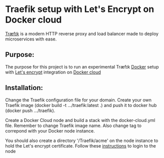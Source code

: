 Traefik setup with Let's Encrypt on Docker cloud
================================================

[Træfɪk](https://docs.traefik.io/) is a modern HTTP reverse proxy and load balancer made to deploy microservices with ease.

Purpose:
--------
The purpose for this project is to run an experimental Træfɪk [Docker](https://www.docker.com/) setup with [Let's encrypt](https://letsencrypt.org/) integration on [Docker cloud](https://www.docker.com/products/docker-cloud) 

Installation:
-------------
Change the Traefik configuration file for your domain.
Create your own Traefik image (docker build -t .../traefik:latest .) and push it to docker hub (docker push .../traefik).

Create a Docker Cloud node and build a stack with the docker-cloud.yml file. 
Remember to change Traefik image name. Also change tag to correpond with your Docker node instance. 

You should also create a directory '/Traefik/acme' on the node instance to hold the Let's encrypt certificate. 
Follow these [instructions](https://docs.docker.com/docker-cloud/infrastructure/ssh-into-a-node/) to login to the node 

